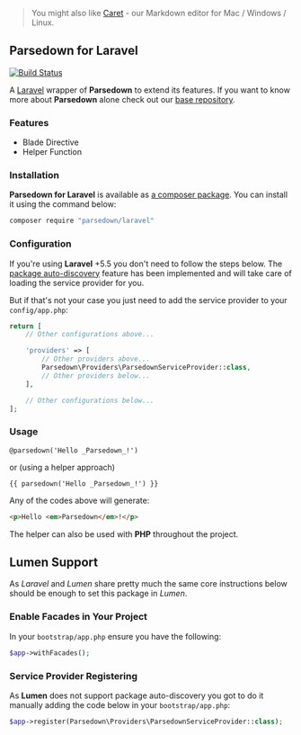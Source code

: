 > You might also like [Caret](https://caret.io?ref=parsedown) - our Markdown editor for Mac / Windows / Linux.

## Parsedown for Laravel

[![Build Status](https://travis-ci.org/parsedown/laravel.svg?branch=master)](https://travis-ci.org/parsedown/laravel)

A [Laravel](https://github.com/laravel/laravel) wrapper of **Parsedown** to extend its features. If you want to know more about **Parsedown** alone check out our [base repository](https://github.com/erusev/parsedown).

### Features

* Blade Directive
* Helper Function

### Installation

**Parsedown for Laravel** is available as [a composer package](https://packagist.org/packages/parsedown/laravel). You can install it using the command below:

``` bash
composer require "parsedown/laravel"
```

### Configuration

If you're using **Laravel** +5.5 you don't need to follow the steps below. The [package auto-discovery](https://laravel-news.com/package-auto-discovery) feature has been implemented and will take care of loading the service provider for you.

But if that's not your case you just need to add the service provider to your `config/app.php`:
``` php
return [
    // Other configurations above...

    'providers' => [
        // Other providers above...
        Parsedown\Providers\ParsedownServiceProvider::class,
        // Other providers below...
    ],

    // Other configurations below...
];
```

### Usage

``` blade
@parsedown('Hello _Parsedown_!')
```

or (using a helper approach)

``` blade
{{ parsedown('Hello _Parsedown_!') }}
```

Any of the codes above will generate:

``` html
<p>Hello <em>Parsedown</em>!</p>
```

The helper can also be used with **PHP** throughout the project.

## Lumen Support

As *Laravel* and *Lumen* share pretty much the same core instructions below should be enough to set this package in *Lumen*.

### Enable Facades in Your Project

In your `bootstrap/app.php` ensure you have the following:

```php
$app->withFacades();
```

### Service Provider Registering

As **Lumen** does not support package auto-discovery you got to do it manually adding the code below in your `bootstrap/app.php`:

```php
$app->register(Parsedown\Providers\ParsedownServiceProvider::class);
```
